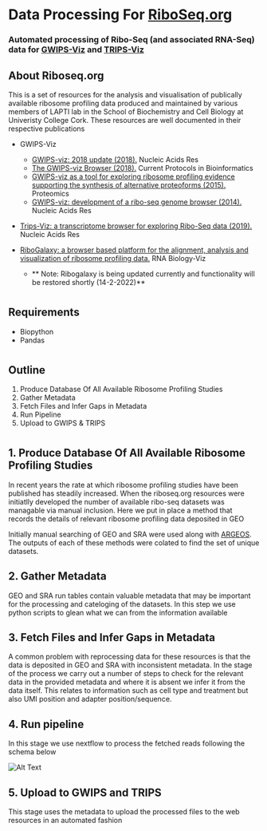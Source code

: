 # Data Processing For <a href="riboseq.org">RiboSeq.org<a>

### Automated processing of Ribo-Seq (and associated RNA-Seq) data for <a href="https://gwips.ucc.ie/">GWIPS-Viz<a> and <a href="https://trips.ucc.ie/">TRIPS-Viz<a>

## About Riboseq.org 
  
  This is a set of resources for the analysis and visualisation of publically available ribosome profiling data produced and maintained by various members of LAPTI lab in the School of Biochemistry and Cell Biology at Univeristy College Cork. These resources are well documented in their respective publications 
  
  - GWIPS-Viz
    - <a href="https://doi.org/10.1093/nar/gkx790">GWIPS-viz: 2018 update (2018).<a> Nucleic Acids Res
    - <a href="https://doi.org/10.1002/cpbi.50">The GWIPS-viz Browser (2018).<a> Current Protocols in Bioinformatics
    - <a href="http://dx.doi.org/10.1002/pmic.201400603 ">GWIPS-viz as a tool for exploring ribosome profiling evidence supporting the synthesis of alternative proteoforms (2015).<a> Proteomics
    - <a href="http://dx.doi.org/10.1093/nar/gkt1035"> GWIPS-viz: development of a ribo-seq genome browser (2014).<a> Nucleic Acids Res 
  
  - <a href="https://doi.org/10.1093/nar/gky842">Trips-Viz: a transcriptome browser for exploring Ribo-Seq data (2019).<a> Nucleic Acids Res
  
  - <a href="http://dx.doi.org/10.1080/15476286.2016.1141862">RiboGalaxy: a browser based platform for the alignment, analysis and visualization of ribosome profiling data.<a> RNA Biology-Viz
    - ** Note: Ribogalaxy is being updated currently and functionality will be restored shortly (14-2-2022)**
  #

## Requirements 
  
  - Biopython 
  - Pandas 
  
  
  #
  
  ## Outline 
  1. Produce Database Of All Available Ribosome Profiling Studies 
  2. Gather Metadata 
  3. Fetch Files and Infer Gaps in Metadata
  4. Run Pipeline 
  5. Upload to GWIPS & TRIPS
  
  # 
  
  ##  1. Produce Database Of All Available Ribosome Profiling Studies
  
  In recent years the rate at which ribosome profiling studies have been published has steadily increased. When the riboseq.org resources were initiatlly developed the number of available ribo-seq datasets was managable via manual inclusion. Here we put in place a method that records the details of relevant ribosome profiling data deposited in GEO 
  
  Initially manual searching of GEO and SRA were used along with <a href="10.3390/biology10101026">ARGEOS<a>. The outputs of each of these methods were colated to find the set of unique datasets.  
  
  
## 2. Gather Metadata
  
  GEO and SRA run tables contain valuable metadata that may be important for the processing and cateloging of the datasets. In this step we use python scripts to glean what we can from the information available 
  
## 3. Fetch Files and Infer Gaps in Metadata
  A common problem with reprocessing data for these resources is that the data is deposited in GEO and SRA with inconsistent metadata. In the stage of the process we carry out a number of steps to check for the relevant data in the provided metadata and where it is absent we infer it from the data itself. This relates to information such as cell type and treatment but also UMI position and adapter position/sequence. 
  
## 4. Run pipeline
  
  In this stage we use nextflow to process the fetched reads following the schema below
  
  ![Alt Text](https://github.com/JackCurragh/riboseq_data_processing/blob/main/images/pipeline.drawio.png)
## 5. Upload to GWIPS and TRIPS
  
  This stage uses the metadata to upload the processed files to the web resources in an automated fashion
